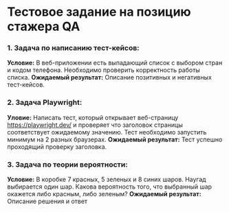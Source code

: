# Тестовое задание на позицию стажера QA

### 1. Задача по написанию тест-кейсов:

**Условие:** В веб-приложении есть выпадающий список с выбором стран и кодом телефона. Необходимо проверить корректность работы списка.
**Ожидаемый результат:** Описание позитивных и негативных тест-кейсов.

### 2. Задача Playwright:

**Уловие:** Написать тест, который открывает веб-страницу https://playwright.dev/ и проверяет что заголовок страницы соответствует ожидаемому значению. Тест необходимо запустить минимум на 2 разных браузерах.
**Ожидаемый результат:** Тест успешно проходящий проверку заголовка.

### 3. Задача по теории вероятности:

**Условие:** В коробке 7 красных, 5 зеленых и 8 синих шаров. Наугад выбирается один шар. Какова вероятность того, что выбранный шар окажется либо красным, либо зеленым?
**Ожидаемый результат:** Описание решения и ответ